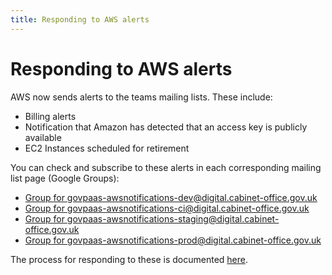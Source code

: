 ```yaml
---
title: Responding to AWS alerts
---
```


# Responding to AWS alerts

AWS now sends alerts to the teams mailing lists. These include:

- Billing alerts
- Notification that Amazon has detected that an access key is publicly available
- EC2 Instances scheduled for retirement

You can check and subscribe to these alerts in each corresponding mailing list page (Google Groups):

- [Group for govpaas-awsnotifications-dev@digital.cabinet-office.gov.uk](https://groups.google.com/a/digital.cabinet-office.gov.uk/forum/#!forum/govpaas-awsnotifications-dev)
- [Group for govpaas-awsnotifications-ci@digital.cabinet-office.gov.uk](https://groups.google.com/a/digital.cabinet-office.gov.uk/forum/#!forum/govpaas-awsnotifications-ci)
- [Group for govpaas-awsnotifications-staging@digital.cabinet-office.gov.uk](https://groups.google.com/a/digital.cabinet-office.gov.uk/forum/#!forum/govpaas-awsnotifications-staging)
- [Group for govpaas-awsnotifications-prod@digital.cabinet-office.gov.uk](https://groups.google.com/a/digital.cabinet-office.gov.uk/forum/#!forum/govpaas-awsnotifications-prod)

The process for responding to these is documented [here](https://docs.google.com/document/d/1ytziKl6MUcnN_4QlBYy0c6fm_uykm4T98qoam6SEE-k/edit).
